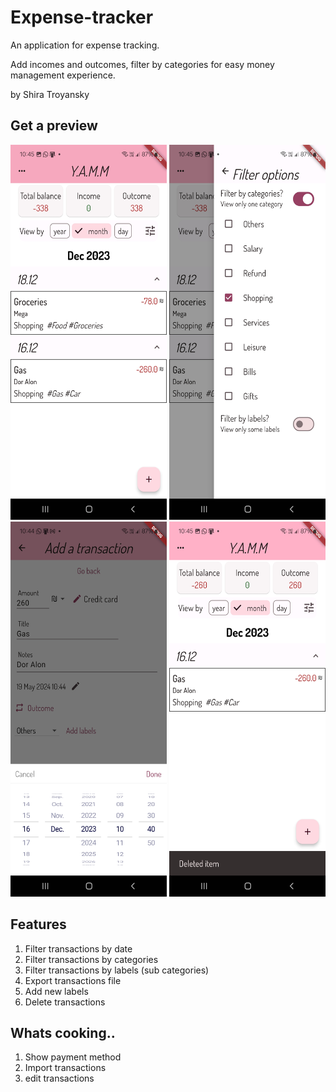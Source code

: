 # Expense-tracker
An application for expense tracking.

Add incomes and outcomes, filter by categories for easy money management experience.

by Shira Troyansky

## Get a preview
<img src="yamm_app/assets/screenshots/main-screen.jpg" width="250" height="600">
<img src="yamm_app/assets/screenshots/filter.jpg" width="250" height="600">
<img src="yamm_app/assets/screenshots/Add-transaction-date.jpg" width="250" height="600">
<img src="yamm_app/assets/screenshots/delete.jpg" width="250" height="600">

## Features
1. Filter transactions by date
2. Filter transactions by categories
3. Filter transactions by labels (sub categories)
4. Export transactions file
5. Add new labels
6. Delete transactions

## Whats cooking..
1. Show payment method
2. Import transactions
3. edit transactions
